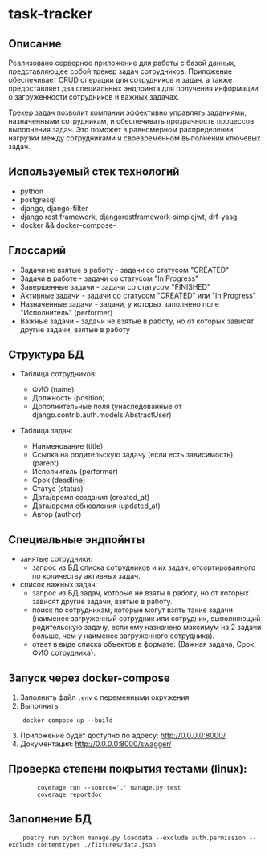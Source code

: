 # task-tracker

## Описание
Реализовано серверное приложение для работы с базой данных, представляющее собой трекер задач сотрудников. Приложение обеспечивает CRUD операции для сотрудников и задач, а также предоставляет два специальных эндпоинта для получения информации о загруженности сотрудников и важных задачах.

Трекер задач позволит компании эффективно управлять заданиями, назначенными сотрудникам, и обеспечивать прозрачность процессов выполнения задач. Это поможет в равномерном распределении нагрузки между сотрудниками и своевременном выполнении ключевых задач.

## Используемый стек технологий
- python
- postgresql
- django, django-filter
- django rest framework, djangorestframework-simplejwt, drf-yasg
- docker && docker-compose- 

## Глоссарий
- Задачи не взятые в работу - задачи со статусом "CREATED"
- Задачи в работе - задачи со статусом "In Progress"
- Завершенные задачи - задачи со статусом "FINISHED"
- Активные задачи -  задачи со статусом "CREATED" или "In Progress"
- Назначенные задачи - задачи, у которых заполнено поле "Исполнитель" (performer)
- Важные задачи - задачи не взятые в работу, но от которых зависят другие задачи, взятые в работу


## Структура БД

- Таблица сотрудников: 
    - ФИО (name)
    - Должность (position)
    - Дополнительные поля (унаследованные от django.contrib.auth.models.AbstractUser)

- Таблица задач: 
  - Наименование (title)
  - Ссылка на родительскую задачу (если есть зависимость) (parent)
  - Исполнитель (performer)
  - Срок (deadline)
  - Статус (status)
  - Дата/время создания (created_at)
  - Дата/время обновления (updated_at)
  - Автор (author)

## Специальные эндпойнты
- занятые сотрудники:
  - запрос из БД списка сотрудников и их задач, отсортированного по количеству активных задач.
- список важных задач:
  - запрос из БД задач, которые не взяты в работу, но от которых зависят другие задачи, взятые в работу.
  - поиск по сотрудникам, которые могут взять такие задачи (наименее загруженный сотрудник или сотрудник, выполняющий родительскую задачу, если ему назначено максимум на 2 задачи больше, чем у наименее загруженного сотрудника).
  - ответ в виде списка объектов в формате: {Важная задача, Срок, ФИО сотрудника}.

## Запуск через docker-compose
1. Заполнить файл `.env` с переменными окружения
2. Выполнить 
```commandline
    docker compose up --build
```
3. Приложение будет доступно по адресу: http://0.0.0.0:8000/
4. Документация: http://0.0.0.0:8000/swagger/

## Проверка степени покрытия тестами (linux):
```commandline
        coverage run --source='.' manage.py test 
        coverage reportdoc
```
## Заполнение БД
```commandline
    poetry run python manage.py loaddata --exclude auth.permission --exclude contenttypes ./fixtures/data.json 
```